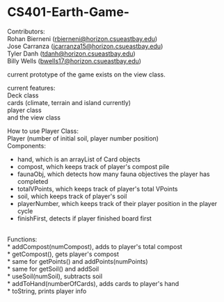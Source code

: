 # CS401-Earth-Game-
Contributors: <br/>
Rohan Bierneni (rbierneni@horizon.csueastbay.edu) <br />
Jose Carranza (jcarranza15@horizon.csueastbay.edu) <br />
Tyler Danh (tdanh@horizon.csueastbay.edu) <br />
Billy Wells (bwells17@horizon.csueastbay.edu) <br />

current prototype of the game exists on the view class. 

current features: <br />
Deck class <br />
cards (climate, terrain and island currently) <br />
player class <br />
and the view class <br />

How to use Player Class: <br />
Player (number of initial soil, player number position) <br />
Components: <br />
* hand, which is an arrayList of Card objects <br />
* compost, which keeps track of player's compost pile<br />
* faunaObj, which detects how many fauna objectives the player has completed <br />
* totalVPoints, which keeps track of player's total VPoints <br />
* soil, which keeps track of player's soil <br />
* playerNumber, which keeps track of their player position in the player cycle <br />
* finishFirst, detects if player finished board first <br />
<br />
Functions: <br />
* addCompost(numCompost), adds to player's total compost <br />
* getCompost(), gets player's compost <br />
* same for getPoints() and addPoints(numPoints) <br />
* same for getSoil() and addSoil <br />
* useSoil(numSoil), subtracts soil <br />
* addToHand(numberOfCards), adds cards to player's hand <br />
* toString, prints player info <br />

